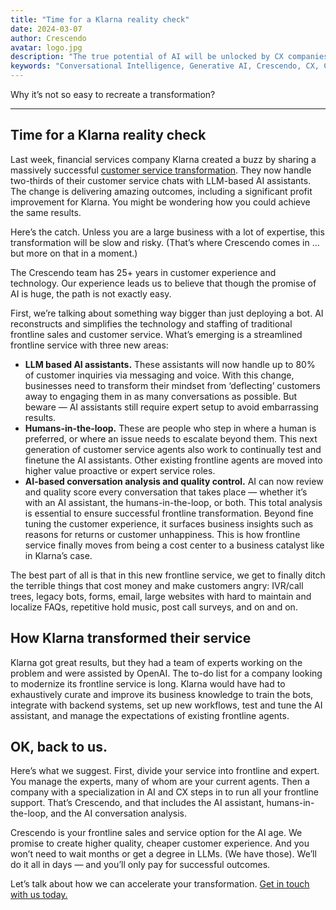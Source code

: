 ```yaml
---
title: "Time for a Klarna reality check"
date: 2024-03-07
author: Crescendo
avatar: logo.jpg
description: "The true potential of AI will be unlocked by CX companies that can disrupt long-standing industry challenges."
keywords: "Conversational Intelligence, Generative AI, Crescendo, CX, Customer Experience, CX Improvement, Customer Satisfaction" 
---
```


Why it’s not so easy to recreate a transformation?

---

## Time for a Klarna reality check

Last week, financial services company Klarna created a buzz by sharing a massively successful [customer service transformation](https://www.klarna.com/international/press/klarna-ai-assistant-handles-two-thirds-of-customer-service-chats-in-its-first-month/).  They now handle two-thirds of their customer service chats with LLM-based AI assistants. The change is delivering amazing outcomes, including a significant profit improvement for Klarna. You might be wondering how you could achieve the same results.

Here’s the catch. Unless you are a large business with a lot of expertise, this transformation will be slow and risky.  (That’s where Crescendo comes in … but more on that in a moment.)

The Crescendo team has 25+ years in customer experience and technology. Our experience leads us to believe that though the promise of AI is huge, the path is not exactly easy.

First, we’re talking about something way bigger than just deploying a bot. AI reconstructs and simplifies the technology and staffing of traditional frontline sales and customer service. What’s emerging is a streamlined frontline service with three new areas:

- **LLM based AI assistants.** These assistants will now handle up to 80% of customer inquiries via messaging and voice. With this change, businesses need to transform their mindset from ‘deflecting’ customers away to engaging them in as many conversations as possible. But beware — AI assistants still require expert setup to avoid embarrassing results.
- **Humans-in-the-loop.** These are people who step in where a human is preferred, or where an issue needs to escalate beyond them. This next generation of customer service agents also work to continually test and finetune the AI assistants. Other existing frontline agents are moved into higher value proactive or expert service roles.
- **AI-based conversation analysis and quality control.** AI can now review and quality score every conversation that takes place — whether it’s with an AI assistant, the humans-in-the-loop, or both. This total analysis is essential to ensure successful frontline transformation. Beyond fine tuning the customer experience, it surfaces business insights such as reasons for returns or customer unhappiness. This is how frontline service finally moves from being a cost center to a business catalyst like in Klarna’s case.

The best part of all is that in this new frontline service, we get to finally ditch the terrible things that cost money and make customers angry: IVR/call trees, legacy bots, forms, email, large websites with hard to maintain and localize FAQs, repetitive hold music, post call surveys, and on and on.

## How Klarna transformed their service

Klarna got great results, but they had a team of experts working on the problem and were assisted by OpenAI. The to-do list for a company looking to modernize its frontline service is long. Klarna would have had to exhaustively curate and improve its business knowledge to train the bots, integrate with backend systems, set up new workflows, test and tune the AI assistant, and manage the expectations of existing frontline agents.

## OK, back to us.

Here’s what we suggest. First, divide your service into frontline and expert. You manage the experts, many of whom are your current agents. Then a company with a specialization in AI and CX steps in to run all your frontline support. That’s Crescendo, and that includes the AI assistant, humans-in-the-loop, and the AI conversation analysis.

Crescendo is your frontline sales and service option for the AI age. We promise to create higher quality, cheaper customer experience. And you won’t need to wait months or get a degree in LLMs. (We have those). We’ll do it all in days — and you’ll only pay for successful outcomes.

Let’s talk about how we can accelerate your transformation. [Get in touch with us today.](https://www.crescendocx.ai/company/sayhello)


